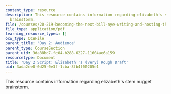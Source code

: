 ```yaml
---
content_type: resource
description: This resource contains information regarding elizabeth's stem nugget
  brainstorm.
file: /courses/20-219-becoming-the-next-bill-nye-writing-and-hosting-the-educational-show-january-iap-2015/3ada2ee80d250e3f1cba3fb4f00205e1_MIT20_219IAP15_Eliz_scrpt.pdf
file_type: application/pdf
learning_resource_types: []
ocw_type: OCWFile
parent_title: 'Day 2: Audience'
parent_type: CourseSection
parent_uid: 3da88bd7-fc04-b288-6227-11604ae6a159
resourcetype: Document
title: 'Day 2 Script: Elizabeth''s (very) Rough Draft'
uid: 3ada2ee8-0d25-0e3f-1cba-3fb4f00205e1
---
```

This resource contains information regarding elizabeth's stem nugget brainstorm.